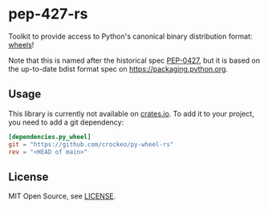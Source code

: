 # pep-427-rs

Toolkit to provide access to Python's canonical binary distribution format:
[wheels](https://packaging.python.org/en/latest/specifications/binary-distribution-format/)!

Note that this is named after the historical spec [PEP-0427](https://peps.python.org/pep-0427/),
but it is based on the up-to-date bdist format spec on https://packaging.python.org.

## Usage

This library is currently not available on [crates.io](https://crates.io).
To add it to your project, you need to add a git dependency:

```toml
[dependencies.py_wheel]
git = "https://github.com/crockeo/py-wheel-rs"
rev = "<HEAD of main>"
```

## License

MIT Open Source, see [LICENSE](./LICENSE).
